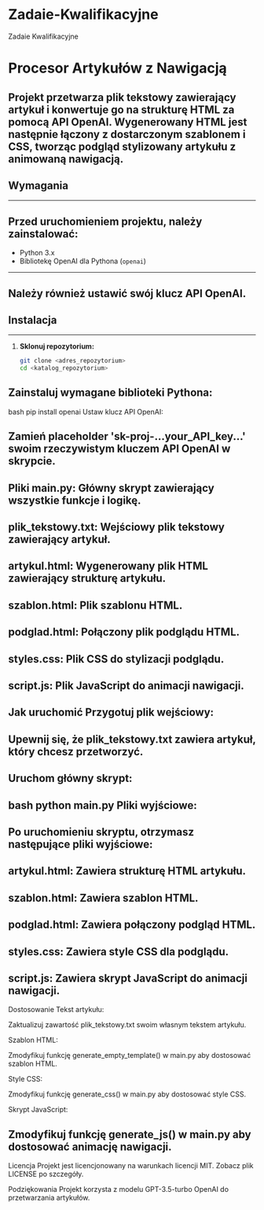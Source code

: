# Zadaie-Kwalifikacyjne
Zadaie Kwalifikacyjne
# Procesor Artykułów z Nawigacją

Projekt przetwarza plik tekstowy zawierający artykuł i konwertuje go na strukturę HTML za pomocą API OpenAI. Wygenerowany HTML jest następnie łączony z dostarczonym szablonem i CSS, tworząc podgląd stylizowany artykułu z animowaną nawigacją.
--------
## Wymagania
--------
Przed uruchomieniem projektu, należy zainstalować:
--------
- Python 3.x
- Bibliotekę OpenAI dla Pythona (`openai`)
--------
Należy również ustawić swój klucz API OpenAI.
-------------------------------------------------------------------------------------------------
## Instalacja
--------
1. **Sklonuj repozytorium:**

   ```bash
   git clone <adres_repozytorium>
   cd <katalog_repozytorium>
Zainstaluj wymagane biblioteki Pythona:
--------
bash
pip install openai
Ustaw klucz API OpenAI:

Zamień placeholder 'sk-proj-...your_API_key...' swoim rzeczywistym kluczem API OpenAI w skrypcie.
-------------------------------------------------------------------------------------------------
Pliki
main.py: Główny skrypt zawierający wszystkie funkcje i logikę.
--------
plik_tekstowy.txt: Wejściowy plik tekstowy zawierający artykuł.
--------
artykul.html: Wygenerowany plik HTML zawierający strukturę artykułu.
--------
szablon.html: Plik szablonu HTML.
--------
podglad.html: Połączony plik podglądu HTML.
--------
styles.css: Plik CSS do stylizacji podglądu.
--------
script.js: Plik JavaScript do animacji nawigacji.
-------------------------------------------------------------------------------------------------
Jak uruchomić
Przygotuj plik wejściowy:
--------
Upewnij się, że plik_tekstowy.txt zawiera artykuł, który chcesz przetworzyć.
--------
Uruchom główny skrypt:
--------
bash
python main.py
Pliki wyjściowe:
--------
Po uruchomieniu skryptu, otrzymasz następujące pliki wyjściowe:
--------
artykul.html: Zawiera strukturę HTML artykułu.
--------
szablon.html: Zawiera szablon HTML.
--------
podglad.html: Zawiera połączony podgląd HTML.
--------
styles.css: Zawiera style CSS dla podglądu.
--------
script.js: Zawiera skrypt JavaScript do animacji nawigacji.
-------------------------------------------------------------------------------------------------
Dostosowanie
Tekst artykułu:

Zaktualizuj zawartość plik_tekstowy.txt swoim własnym tekstem artykułu.

Szablon HTML:

Zmodyfikuj funkcję generate_empty_template() w main.py aby dostosować szablon HTML.

Style CSS:

Zmodyfikuj funkcję generate_css() w main.py aby dostosować style CSS.

Skrypt JavaScript:

Zmodyfikuj funkcję generate_js() w main.py aby dostosować animację nawigacji.
-------------------------------------------------------------------------------------------------
Licencja
Projekt jest licencjonowany na warunkach licencji MIT. Zobacz plik LICENSE po szczegóły.

Podziękowania
Projekt korzysta z modelu GPT-3.5-turbo OpenAI do przetwarzania artykułów.
